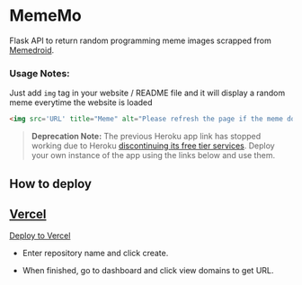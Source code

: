 # MemeMo
Flask API to return random programming meme images scrapped from [Memedroid](https://www.memedroid.com/memes/tag/programming).
### Usage Notes:

Just add `img` tag in your website / README file and it will display a random meme everytime the website is loaded

```html
<img src='URL' title="Meme" alt="Please refresh the page if the meme doesn't show up.">
```

> **Deprecation Note:** The previous Heroku app link has stopped working due to Heroku [discontinuing its free tier services](https://blog.heroku.com/next-chapter). Deploy your own instance of the app using the links below and use them. 

## How to deploy

## [Vercel](https://vercel.com/)

[Deploy to Vercel](https://vercel.com/import/project?template=https://github.com/jatintiwari0/MemeMo)

- Enter repository name and click create.

- When finished, go to dashboard and click view domains to get URL.
